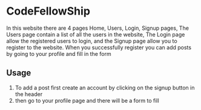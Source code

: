 # CodeFellowShip

In this website there are 4 pages Home, Users, Login, Signup pages, The Users page contain a list of all the users in the website, The Login page allow the registered users to login, and the Signup page allow you to register to the website.
When you successfully register you can add posts by going to your profile and fill in the form

## Usage

1. To add a post first create an account by clicking on the signup button in the header
1. then go to your profile page and there will be a form to fill
